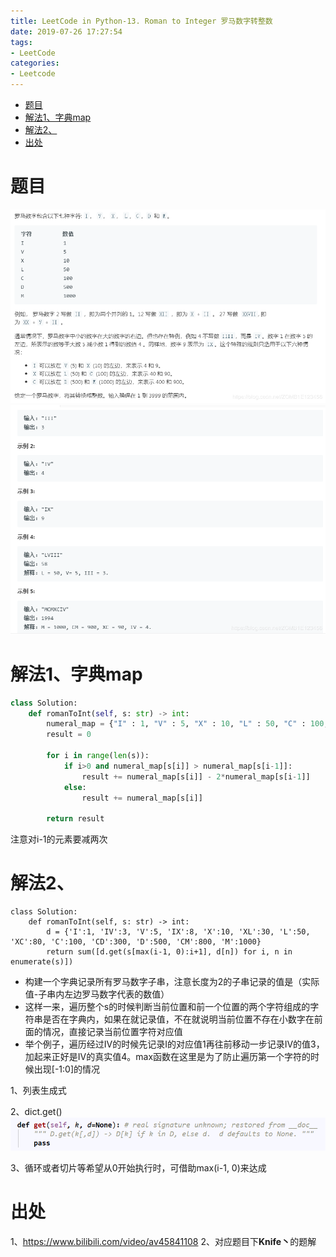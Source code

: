```yaml
---
title: LeetCode in Python-13. Roman to Integer 罗马数字转整数
date: 2019-07-26 17:27:54
tags:
- LeetCode
categories:
- Leetcode
---
```


- [题目](#%e9%a2%98%e7%9b%ae)
- [解法1、字典map](#%e8%a7%a3%e6%b3%951%e5%ad%97%e5%85%b8map)
- [解法2、](#%e8%a7%a3%e6%b3%952)
- [出处](#%e5%87%ba%e5%a4%84)

# 题目
![罗马数字转整数](LeetCode-in-Python-13-Roman-to-Integer-罗马数字转整数/2019-07-26-17-28-31.png)
![罗马数字转整数](LeetCode-in-Python-13-Roman-to-Integer-罗马数字转整数/2019-07-26-17-28-37.png)

# 解法1、字典map

```python
class Solution:
    def romanToInt(self, s: str) -> int:
        numeral_map = {"I" : 1, "V" : 5, "X" : 10, "L" : 50, "C" : 100, "D" : 500, "M" : 1000}
        result = 0
        
        for i in range(len(s)):
            if i>0 and numeral_map[s[i]] > numeral_map[s[i-1]]:
                result += numeral_map[s[i]] - 2*numeral_map[s[i-1]]
            else:
                result += numeral_map[s[i]]
        
        return result
```
注意对i-1的元素要减两次

# 解法2、

```
class Solution:
    def romanToInt(self, s: str) -> int:
        d = {'I':1, 'IV':3, 'V':5, 'IX':8, 'X':10, 'XL':30, 'L':50, 'XC':80, 'C':100, 'CD':300, 'D':500, 'CM':800, 'M':1000}
        return sum([d.get(s[max(i-1, 0):i+1], d[n]) for i, n in enumerate(s)])
```
- 构建一个字典记录所有罗马数字子串，注意长度为2的子串记录的值是（实际值-子串内左边罗马数字代表的数值）
- 这样一来，遍历整个s的时候判断当前位置和前一个位置的两个字符组成的字符串是否在字典内，如果在就记录值，不在就说明当前位置不存在小数字在前面的情况，直接记录当前位置字符对应值
- 举个例子，遍历经过IV的时候先记录I的对应值1再往前移动一步记录IV的值3，加起来正好是IV的真实值4。max函数在这里是为了防止遍历第一个字符的时候出现[-1:0]的情况

1、列表生成式

2、dict.get()
![dict.get()](LeetCode-in-Python-13-Roman-to-Integer-罗马数字转整数/2019-07-26-17-28-50.png)

3、循环或者切片等希望从0开始执行时，可借助max(i-1, 0)来达成

# 出处
1、https://www.bilibili.com/video/av45841108
2、对应题目下**Knife丶**的题解